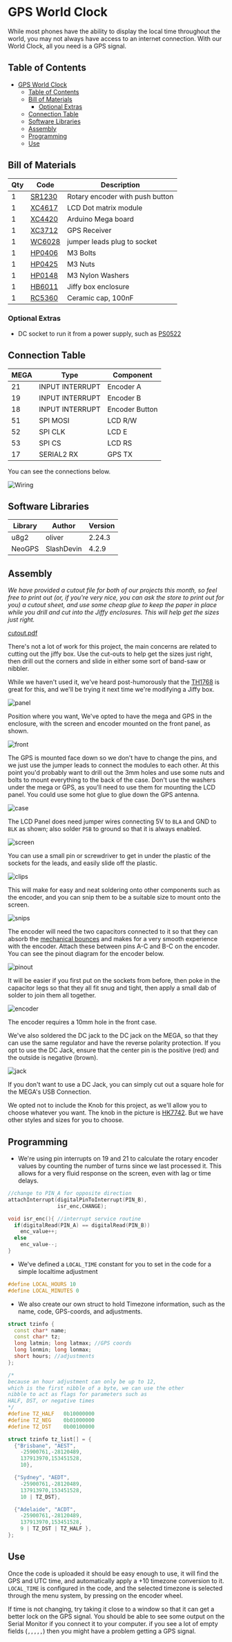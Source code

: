 # GPS World Clock

While most phones have the ability to display the local time throughout the world, you may not always have access to an internet connection. With our World Clock, all you need is a GPS signal.

## Table of Contents

- [GPS World Clock](#GPS-World-Clock)
  - [Table of Contents](#Table-of-Contents)
  - [Bill of Materials](#Bill-of-Materials)
    - [Optional Extras](#Optional-Extras)
  - [Connection Table](#Connection-Table)
  - [Software Libraries](#Software-Libraries)
  - [Assembly](#Assembly)
  - [Programming](#Programming)
  - [Use](#Use)

## Bill of Materials

| Qty | Code                                    | Description                     |
| --- | --------------------------------------- | ------------------------------- |
| 1   | [SR1230](http://jaycar.com.au/p/SR1230) | Rotary encoder with push button |
| 1   | [XC4617](http://jaycar.com.au/p/XC4617) | LCD Dot matrix module           |
| 1   | [XC4420](http://jaycar.com.au/p/XC4420) | Arduino Mega board              |
| 1   | [XC3712](http://jaycar.com.au/p/XC3712) | GPS Receiver                    |
| 1   | [WC6028](http://jaycar.com.au/p/WC6028) | jumper leads plug to socket     |
| 1   | [HP0406](http://jaycar.com.au/p/HP0406) | M3 Bolts                        |
| 1   | [HP0425](http://jaycar.com.au/p/HP0425) | M3 Nuts                         |
| 1   | [HP0148](http://jaycar.com.au/p/HP0148) | M3 Nylon Washers                |
| 1   | [HB6011](http://jaycar.com.au/p/HB6011) | Jiffy box enclosure             |
| 1   | [RC5360](http://jaycar.com.au/p/RC5360) | Ceramic cap, 100nF              |

### Optional Extras

- DC socket to run it from a power supply, such as [PS0522](http://jaycar.com.au/p/PS0522)

## Connection Table

| MEGA | Type            | Component      |
| ---- | --------------- | -------------- |
| 21   | INPUT INTERRUPT | Encoder A      |
| 19   | INPUT INTERRUPT | Encoder B      |
| 18   | INPUT INTERRUPT | Encoder Button |
| 51   | SPI MOSI        | LCD R/W        |
| 52   | SPI CLK         | LCD E          |
| 53   | SPI CS          | LCD RS         |
| 17   | SERIAL2 RX      | GPS TX         |

You can see the connections below.

![Wiring](images/wiring.png)

## Software Libraries

| Library | Author     | Version |
| ------- | ---------- | ------- |
| u8g2    | oliver     | 2.24.3  |
| NeoGPS  | SlashDevin | 4.2.9   |

## Assembly

_We have provided a cutout file for both of our projects this month, so feel free to print out (or, if you're very nice, you can ask the store to print out for you) a cutout sheet, and use some cheap glue to keep the paper in place while you drill and cut into the Jiffy enclosures. This will help get the sizes just right._

[cutout.pdf](drawing/cutout.pdf)

There's not a lot of work for this project, the main concerns are related to cutting out the jiffy box. Use the cut-outs to help get the sizes just right, then drill out the corners and slide in either some sort of band-saw or nibbler.

While we haven't used it, we've heard post-humorously that the [TH1768](https://jaycar.com.au/p/TH1768) is great for this, and we'll be trying it next time we're modifying a Jiffy box.

![panel](images/panel.jpg)

Position where you want, We've opted to have the mega and GPS in the enclosure, with the screen and encoder mounted on the front panel, as shown.

![front](images/front.jpg)

The GPS is mounted face down so we don't have to change the pins, and we just use the jumper leads to connect the modules to each other. At this point you'd probably want to drill out the 3mm holes and use some nuts and bolts to mount everything to the back of the case. Don't use the washers under the mega or GPS, as you'll need to use them for mounting the LCD panel. You could use some hot glue to glue down the GPS antenna.

![case](images/case.jpg)

The LCD Panel does need jumper wires connecting 5V to `BLA` and GND to `BLK` as shown; also solder `PSB` to ground so that it is always enabled.

![screen](images/screen.jpg)

You can use a small pin or screwdriver to get in under the plastic of the sockets for the leads, and easily slide off the plastic.

![clips](images/clips.jpg)

This will make for easy and neat soldering onto other components such as the encoder, and you can snip them to be a suitable size to mount onto the screen.

![snips](images/snips.jpg)

The encoder will need the two capacitors connected to it so that they can absorb the [mechanical bounces](https://www.allaboutcircuits.com/technical-articles/switch-bounce-how-to-deal-with-it/) and makes for a very smooth experience with the encoder. Attach these between pins A-C and B-C on the encoder. You can see the pinout diagram for the encoder below.

![pinout](images/encoder_pinout.png)

It will be easier if you first put on the sockets from before, then poke in the capacitor legs so that they all fit snug and tight, then apply a small dab of solder to join them all together.

![encoder](images/encoder.jpg)

The encoder requires a 10mm hole in the front case.

We've also soldered the DC jack to the DC jack on the MEGA, so that they can use the same regulator and have the reverse polarity protection. If you opt to use the DC Jack, ensure that the center pin is the positive (red) and the outside is negative (brown).

![jack](images/jack.jpg)

If you don't want to use a DC Jack, you can simply cut out a square hole for the MEGA's USB Connection.

We opted not to include the Knob for this project, as we'll allow you to choose whatever you want. The knob in the picture is [HK7742](https://jaycar.com.au/p/HK7742). But we have other styles and sizes for you to choose.

## Programming

- We're using pin interrupts on 19 and 21 to calculate the rotary encoder values by counting the number of turns since we last processed it. This allows for a very fluid response on the screen, even with lag or time delays.

```cpp
//change to PIN_A for opposite direction
attachInterrupt(digitalPinToInterrupt(PIN_B),
                isr_enc,CHANGE);

void isr_enc(){ //interrupt service routine
  if(digitalRead(PIN_A) == digitalRead(PIN_B))
    enc_value++;
  else
    enc_value--;
}
```

- We've defined a `LOCAL_TIME` constant for you to set in the code for a simple localtime adjustment

```cpp
#define LOCAL_HOURS 10
#define LOCAL_MINUTES 0
```

- We also create our own struct to hold Timezone information, such as the name, code, GPS-coords, and adjustments.

```cpp
struct tzinfo {
  const char* name;
  const char* tz;
  long latmin; long latmax; //GPS coords
  long lonmin; long lonmax;
  short hours; //adjustments
};

/*
because an hour adjustment can only be up to 12,
which is the first nibble of a byte, we can use the other
nibble to act as flags for parameters such as
HALF, DST, or negative times
*/
#define TZ_HALF   0b10000000
#define TZ_NEG    0b01000000
#define TZ_DST    0b00100000

struct tzinfo tz_list[] = {
  {"Brisbane", "AEST",
    -25900761,-28120489,
    137913970,153451528,
    10},

  {"Sydney", "AEDT",
    -25900761,-28120489,
    137913970,153451528,
    10 | TZ_DST},

  {"Adelaide", "ACDT",
    -25900761,-28120489,
    137913970,153451528,
    9 | TZ_DST | TZ_HALF },
};
```

## Use

Once the code is uploaded it should be easy enough to use, it will find the GPS and UTC time, and automatically apply a +10 timezone conversion to it. `LOCAL_TIME` is configured in the code, and the selected timezone is selected through the menu system, by pressing on the encoder wheel.

If time is not changing, try taking it close to a window so that it can get a better lock on the GPS signal. You should be able to see some output on the Serial Monitor if you connect it to your computer. if you see a lot of empty fields (`,,,,,`) then you might have a problem getting a GPS signal.
